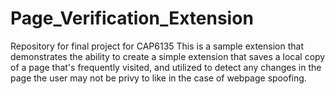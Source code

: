 # Page_Verification_Extension
Repository for final project for CAP6135
This is a sample extension that demonstrates the ability to create a simple extension that saves a local copy of a page that's frequently visited, and utilized to detect any changes in the page the user may
not be privy to like in the case of webpage spoofing. 
